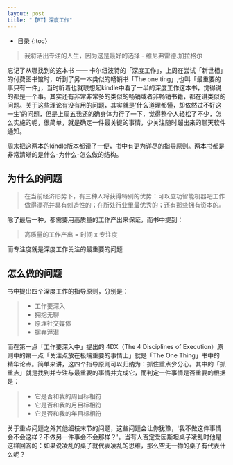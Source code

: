 ```yaml
---
layout: post
title: "【RT】深度工作"
---
```


* 目录
{:toc}

> 我将活出专注的人生，因为这是最好的选择 - 维尼弗雷德.加拉格尔

忘记了从哪找到的这本书 —— 卡尔纽波特的「深度工作」，上周在尝试「新世相」的付费图书馆时，听到了另一本类似的畅销书「The one ting」,也叫「最重要的事只有一件」，当时听着也就联想起kindle中看了一半的深度工作这本书，觉得说的都是一个事。其实还有非常非常多的类似的畅销或者非畅销书籍，都在讲类似的问题。关于这些理论有没有用的问题，其实就是'什么道理都懂，却依然过不好这一生'的问题，但是上周五我还的确身体力行了一下，觉得整个人轻松了不少，怎么实施的呢，很简单，就是确定一件最关键的事情，少关注随时蹦出来的聊天软件通知。

周末把这两本的kindle版本都读了一便，书中有更为详尽的指导原则。两本书都是非常清晰的是什么-为什么-怎么做的结构。

## 为什么的问题

> 在当前经济形势下，有三种人将获得特别的优势：可以立功智能机器吧工作做得漂亮并具有创造性的；在所处行业里最优秀的；还有那些拥有资本的。

除了最后一种，都需要用高质量的工作产出来保证，而书中提到：

> 高质量的工作产出 = 时间 x 专注度

而专注度就是深度工作关注的最重要的问题

## 怎么做的问题
书中提出四个深度工作的指导原则，分别是：
> * 工作要深入
> * 拥抱无聊
> * 原理社交媒体
> * 摒弃浮潜

而在第一点「工作要深入中」提出的 4DX（The 4 Disciplines of Execution）原则中的第一点「关注点放在极端重要的事情上」就是「The One Thing」书中的精华论点。简单来讲，这四个指导原则可以归纳为：抓住重点少分心。其中的「抓重点」就是找到并专注与最重要的事情并完成它，而判定一件事情是否重要的根据是：

> * 它是否和我的周目标相符
> * 它是否和我的月目标相符
> * 它是否和我的年目标相符

关于重点问题之外其他细枝末节的问题，这些问题会让你犹豫，'我不做这件事情会不会这样？不做另一件事会不会那样？'。当有人否定爱因斯坦桌子凌乱时他是这样回答的：如果说凌乱的桌子就代表凌乱的思维，那么空无一物的桌子有代表什么呢？
